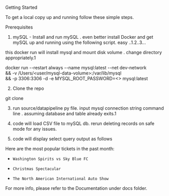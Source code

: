 Getting Started

To get a local copy up and running follow these simple steps.

Prerequisites
1. mySQL - Install and run mySQL . even better install Docker and get mySQL up and running using the
following script. easy ..1.2..3...

this docker run will install mysql and mount disk volume . change directory appropriately.1


docker run --restart always --name mysql:latest --net dev-network \
        && -v /Users/<user/mysql-data-volume>:/var/lib/mysql \
        && -p 3306:3306 -d -e MYSQL_ROOT_PASSWORD=<<password>>  mysql:latest

2. Clone the repo

git clone <repo>

3. run source/datapipeline py file. input mysql connection string command line . assuming database and table already exits.1


4. code will load CSV file to mySQL db. rerun deleting records on safe mode for any issues.

5. code will display select query output as follows


 Here are the most popular tickets in the past month:
 -     Washington Spirits vs Sky Blue FC
 -     Christmas Spectacular
 -     The North American International Auto Show


For more info, please refer to the Documentation under docs folder.



